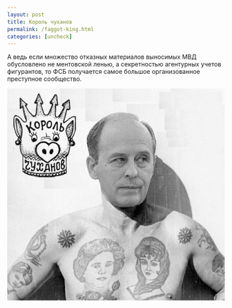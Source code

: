 ```yaml
---
layout: post
title: Король чуханов
permalink: /faggot-king.html
categories: [uncheck]
---
```


А ведь если множество отказных материалов выносимых МВД обусловлено не ментовской ленью, а секретностью агентурных учетов фигурантов, то ФСБ получается самое большое организованное преступное сообщество.

![Король чуханов](/images/2019/09/bortn2.jpg)
